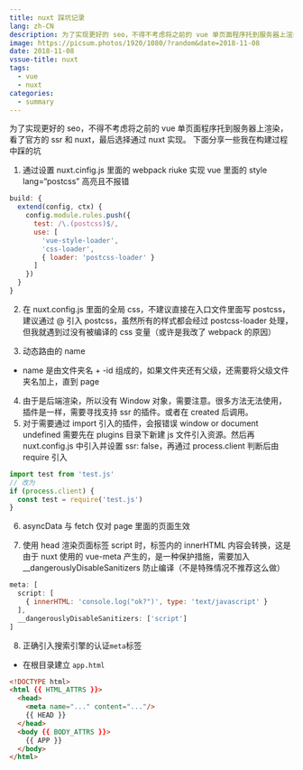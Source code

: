 ```yaml
---
title: nuxt 踩坑记录
lang: zh-CN
description: 为了实现更好的 seo，不得不考虑将之前的 vue 单页面程序托到服务器上渲染​，看了官方的 ssr 和 nuxt，最后选择通过 nuxt 实现
image: https://picsum.photos/1920/1080/?random&date=2018-11-08
date: 2018-11-08
vssue-title: nuxt
tags:
  - vue
  - nuxt
categories:
  - summary
--- 
```


为了实现更好的 seo，不得不考虑将之前的 vue 单页面程序托到服务器上渲染​，看了官方的 ssr 和 nuxt，最后选择通过 nuxt 实现。
下面分享一些我在构建过程中踩的坑

<!-- more -->

1. 通过设置 nuxt.cinfig.js 里面的 webpack riuke 实现 vue 里面的 style lang=“postcss” 高亮且不报错
``` js
build: {
  extend(config, ctx) {
    config.module.rules.push({
      test: /\.(postcss)$/,
      use: [
        'vue-style-loader',
        'css-loader',
        { loader: 'postcss-loader' }
      ]
    })
  }
}
```

2. 在 nuxt.config.js 里面的全局 css，不建议直接在入口文件里面写 postcss，建议通过 @ 引入 postcss，虽然所有的样式都会经过 postcss-loader 处理，但我就遇到过没有被编译的 css 变量（或许是我改了 webpack 的原因）

3. 动态路由的 name
- name 是由文件夹名 + -id 组成的，如果文件夹还有父级，还需要将父级文件夹名加上，直到 page

4. 由于是后端渲染，所以没有 Window 对象，需要注意。很多方法无法使用，插件是一样，需要寻找支持 ssr 的插件。或者在 created 后调用。
5. 对于需要通过 import 引入的插件，会报错误 window or document undefined
需要先在 plugins 目录下新建 js 文件引入资源。然后再 nuxt.config.js 中引入并设置 ssr: false，再通过 process.client 判断后由 require 引入
``` js
import test from 'test.js'
// 改为
if (process.client) {
  const test = require('test.js')
}
```

6. asyncData 与 fetch 仅对 page 里面的页面生效

7. 使用 head 渲染页面标签 script 时，标签内的 innerHTML 内容会转换，这是由于 nuxt 使用的 vue-meta 产生的，是一种保护措施，需要加入 __dangerouslyDisableSanitizers 防止编译（不是特殊情况不推荐这么做）
``` js
meta: [
  script: [
    { innerHTML: 'console.log("ok?")', type: 'text/javascript' }
  ],
  __dangerouslyDisableSanitizers: ['script']
]
```

8. 正确引入搜索引擎的认证`meta`标签
- 在根目录建立 `app.html`

``` html
<!DOCTYPE html>
<html {{ HTML_ATTRS }}>
  <head>
    <meta name="..." content="..."/>
    {{ HEAD }}
  </head>
  <body {{ BODY_ATTRS }}>
    {{ APP }}
  </body>
</html>
```